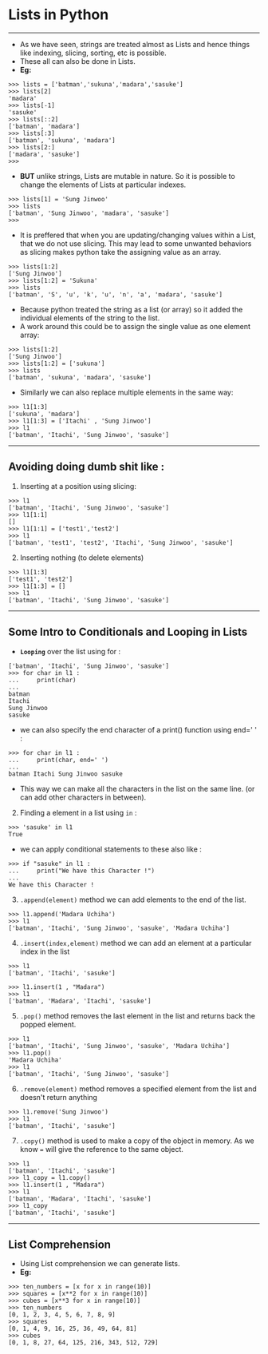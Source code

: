 # Lists in Python 

---

- As we have seen, strings are treated almost as Lists and hence things like indexing, slicing, sorting, etc is possible.
- These all can also be done in Lists.
- **Eg:**
```
>>> lists = ['batman','sukuna','madara','sasuke']
>>> lists[2]
'madara'
>>> lists[-1] 
'sasuke'
>>> lists[::2] 
['batman', 'madara']
>>> lists[:3] 
['batman', 'sukuna', 'madara']
>>> lists[2:] 
['madara', 'sasuke']
>>>
```
- **BUT** unlike strings, Lists are mutable in nature. So it is possible to change the elements of Lists at particular indexes.
```
>>> lists[1] = 'Sung Jinwoo'
>>> lists
['batman', 'Sung Jinwoo', 'madara', 'sasuke']
>>>
```


- It is preffered that when you are updating/changing values within a List, that we do not use slicing. This may lead to some unwanted behaviors as slicing makes python take the assigning value as an array.
```
>>> lists[1:2]
['Sung Jinwoo']
>>> lists[1:2] = 'Sukuna'
>>> lists
['batman', 'S', 'u', 'k', 'u', 'n', 'a', 'madara', 'sasuke']
```
- Because python treated the string as a list (or array) so it added the individual elements of the string to the list. 
- A work around this could be to assign the single value as one element array: 
```
>>> lists[1:2]
['Sung Jinwoo']
>>> lists[1:2] = ['sukuna']
>>> lists
['batman', 'sukuna', 'madara', 'sasuke'] 
```
- Similarly we can also replace multiple elements in the same way:
```
>>> l1[1:3]
['sukuna', 'madara']
>>> l1[1:3] = ['Itachi' , 'Sung Jinwoo'] 
>>> l1
['batman', 'Itachi', 'Sung Jinwoo', 'sasuke']
```

---

## Avoiding doing dumb shit like : 

1. Inserting at a position using slicing: 
```
>>> l1
['batman', 'Itachi', 'Sung Jinwoo', 'sasuke']
>>> l1[1:1]
[]
>>> l1[1:1] = ['test1','test2']
>>> l1
['batman', 'test1', 'test2', 'Itachi', 'Sung Jinwoo', 'sasuke']
```
2. Inserting nothing (to delete elements)
```
>>> l1[1:3]                     
['test1', 'test2']
>>> l1[1:3] = []
>>> l1
['batman', 'Itachi', 'Sung Jinwoo', 'sasuke']
```
---

## Some Intro to Conditionals and Looping in Lists

- **`Looping`** over the list using for : 
```
['batman', 'Itachi', 'Sung Jinwoo', 'sasuke']
>>> for char in l1 : 
...     print(char)
... 
batman
Itachi
Sung Jinwoo
sasuke
```
- we can also specify the end character of a print() function using end=' ' : 
```
>>> for char in l1 : 
...     print(char, end=' ')
... 
batman Itachi Sung Jinwoo sasuke
```
- This way we can make all the characters in the list on the same line. (or can add other characters in between).


2. Finding a element in a list using `in` : 
```
>>> 'sasuke' in l1
True
```
- we can apply conditional statements to these also like : 
```
>>> if "sasuke" in l1 : 
...     print("We have this Character !")
... 
We have this Character !
```

3. `.append(element)` method we can add elements to the end of the list.
```
>>> l1.append('Madara Uchiha')
>>> l1
['batman', 'Itachi', 'Sung Jinwoo', 'sasuke', 'Madara Uchiha']
```
4. `.insert(index,element)` method we can add an element at a particular index in the list
```
>>> l1
['batman', 'Itachi', 'sasuke']

>>> l1.insert(1 , "Madara")
>>> l1
['batman', 'Madara', 'Itachi', 'sasuke']
```

5. `.pop()` method removes the last element in the list and returns back the popped element.
```
>>> l1
['batman', 'Itachi', 'Sung Jinwoo', 'sasuke', 'Madara Uchiha']
>>> l1.pop()
'Madara Uchiha'
>>> l1
['batman', 'Itachi', 'Sung Jinwoo', 'sasuke']
```

6. `.remove(element)` method removes a specified element from the list and doesn't return anything
```
>>> l1.remove('Sung Jinwoo')
>>> l1
['batman', 'Itachi', 'sasuke']
```

7. `.copy()` method is used to make a copy of the object in memory. As we know `=` will give the reference to the same object. 
```
>>> l1
['batman', 'Itachi', 'sasuke']
>>> l1_copy = l1.copy()
>>> l1.insert(1 , "Madara")
>>> l1
['batman', 'Madara', 'Itachi', 'sasuke']
>>> l1_copy
['batman', 'Itachi', 'sasuke']
```

---

## List Comprehension 

- Using List comprehension we can generate lists.
- **Eg:**
```
>>> ten_numbers = [x for x in range(10)]
>>> squares = [x**2 for x in range(10)]
>>> cubes = [x**3 for x in range(10)]
>>> ten_numbers
[0, 1, 2, 3, 4, 5, 6, 7, 8, 9]
>>> squares
[0, 1, 4, 9, 16, 25, 36, 49, 64, 81]
>>> cubes
[0, 1, 8, 27, 64, 125, 216, 343, 512, 729]
```